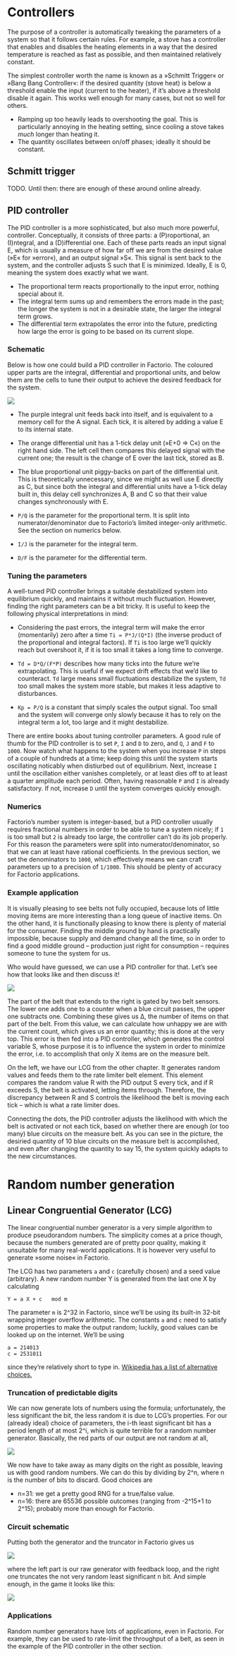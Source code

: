 # Controllers

The purpose of a controller is automatically tweaking the parameters of a system
so that it follows certain rules. For example, a stove has a controller that
enables and disables the heating elements in a way that the desired temperature
is reached as fast as possible, and then maintained relatively constant.

The simplest controller worth the name is known as a »Schmitt Trigger« or »Bang
Bang Controller«: if the desired quantity (stove heat) is below a threshold
enable the input (current to the heater), if it’s above a threshold disable it
again. This works well enough for many cases, but not so well for others.

  - Ramping up too heavily leads to overshooting the goal. This is particularly
    annoying in the heating setting, since cooling a stove takes *much* longer
    than heating it.
  - The quantity oscillates between on/off phases; ideally it should be
    constant.

## Schmitt trigger

TODO. Until then: there are enough of these around online already.

## PID controller

The PID controller is a more sophisticated, but also much more powerful,
controller. Conceptually, it consists of three parts: a (P)roportional, an
(I)ntegral, and a (D)ifferential one. Each of these parts reads an input signal
E, which is usually a measure of how far off we are from the desired value (»E«
for »error«), and an output signal »S«. This signal is sent back to the system,
and the controller adjusts S such that E is minimized. Ideally, E is 0, meaning
the system does exactly what we want.

  - The proportional term reacts proportionally to the input error, nothing
    special about it.
  - The integral term sums up and remembers the errors made in the past; the
    longer the system is not in a desirable state, the larger the integral term
    grows.
  - The differential term extrapolates the error into the future, predicting how
    large the error is going to be based on its current slope.

### Schematic

Below is how one could build a PID controller in Factorio. The coloured upper
parts are the integral, differential and proportional units, and below them are
the cells to tune their output to achieve the desired feedback for the system.

![](img/pid.png)

  - The purple integral unit feeds back into itself, and is equivalent to a
    memory cell for the A signal. Each tick, it is altered by adding a value E
    to its internal state.

  - The orange differential unit has a 1-tick delay unit (»E+0 ⇒ C«) on the
    right hand side. The left cell then compares this delayed signal with the
    current one; the result is the change of E over the last tick, stored as B.

  - The blue proportional unit piggy-backs on part of the differential unit.
    This is theoretically unnecessary, since we might as well use E directly as
    C, but since both the integral and differential units have a 1-tick delay
    built in, this delay cell synchronizes A, B and C so that their value
    changes synchronously with E.

  - `P/Q` is the parameter for the proportional term. It is split into
    numerator/denominator due to Factorio’s limited integer-only arithmetic.
    See the section on numerics below.
  - `I/J` is the parameter for the integral term.
  - `D/F` is the parameter for the differential term.

### Tuning the parameters

A well-tuned PID controller brings a suitable destabilized system into
equilibrium quickly, and maintains it without much fluctuation. However, finding
the right parameters can be a bit tricky. It is useful to keep the following
physical interpretations in mind:

  - Considering the past errors, the integral term will make the error
    (momentarily) zero after a time `Ti = P*J/(Q*I)` (the inverse product of the
    proportional and integral factors). If `Ti` is too large we’ll quickly reach
    but overshoot it, if it is too small it takes a long time to converge.

  - `Td = D*Q/(F*P)` describes how many ticks into the future we’re
    extrapolating. This is useful if we expect drift effects that we’d like to
    counteract. `Td` large means small fluctuations destabilize the system, `Td`
    too small makes  the system more stable, but makes it less adaptive to
    disturbances.

  - `Kp = P/Q` is a constant that simply scales the output signal. Too small and
    the system will converge only slowly because it has to rely on the integral
    term a lot, too large and it might destabilize.

There are entire books about tuning controller parameters. A good rule of thumb
for the PID controller is to set `P`, `I` and `D` to zero, and `Q`, `J` and `F`
to `1000`. Now watch what happens to the system when you increase `P` in steps
of a couple of hundreds at a time; keep doing this until the system starts
oscillating noticably when distiurbed out of equilibrium. Next, increase `I`
until the oscillation either vanishes completely, or at least dies off to at
least a quarter amplitude each period. Often, having reasonable `P` and `I` is
already satisfactory. If not, increase `D` until the system converges quickly
enough.

### Numerics

Factorio’s number system is integer-based, but a PID controller usually requires
fractional numbers in order to be able to tune a system nicely; if `1` is too
small but `2` is already too large, the controller can’t do its job properly.
For this reason the parameters were split into numerator/denominator, so that we
can at least have rational coefficients. In the previous section, we set the
denominators to `1000`, which effectively means we can craft parameters up to a
precision of `1/1000`. This should be plenty of accuracy for Factorio
applications.

### Example application

It is visually pleasing to see belts not fully occupied, because lots of little
moving items are more interesting than a long queue of inactive items. On the
other hand, it is functionally pleasing to know there is plenty of material for
the consumer. Finding the middle ground by hand is practically impossible,
because supply and demand change all the time, so in order to find a good middle
ground – production just right for consumption – requires someone to tune the
system for us.

Who would have guessed, we can use a PID controller for that. Let’s see how that
looks like and then discuss it!

![](img/rate-limiter.jpg)

The part of the belt that extends to the right is gated by two belt sensors. The
lower one adds one to a counter when a blue circuit passes, the upper one
subtracts one. Combining these gives us Δ, the number of items on that part of
the belt. From this value, we can calculate how unhappy we are with the  current
count, which gives us an error quantity; this is done at the very top. This
error is then fed into a PID controller, which generates the control variable S,
whose purpose it is to influence the system in order to minimize the error, i.e.
to accomplish that only X items are on the measure belt.

On the left, we have our LCG from the other chapter. It generates random values
and feeds them to the rate limiter belt element. This element compares the
random value R with the PID output S every tick, and if R exceeds S, the belt is
activated, letting items through. Therefore, the discrepancy between R and S
controls the likelihood the belt is moving each tick – which is what a rate
limiter does.

Connecting the dots, the PID controller adjusts the likelihood with which the
belt is activated or not each tick, based on whether there are enough (or too
many) blue circuits on the measure belt. As you can see in the picture, the
desiried quantity of 10 blue circuits on the measure belt is accomplished, and
even after changing the quantity to say 15, the system quickly adapts to the new
circumstances.



# Random number generation

## Linear Congruential Generator (LCG)

The linear congruential number generator is a very simple algorithm to produce
pseudorandom numbers. The simplicity comes at a price though, because the
numbers generated are of pretty poor quality, making it unsuitable for many
real-world applications. It is however very useful to generate »some noise« in
Factorio.

The LCG has two parameters `a` and `c` (carefully chosen) and a seed value
(arbitrary). A new random number Y is generated from the last one X by
calculating

    Y = a X + c   mod m

The parameter `m` is 2^32 in Factorio, since we’ll be using its built-in 32-bit
wrapping integer overflow arithmetic. The constants `a` and `c` need to satisfy
some properties to make the output random; luckily, good values can be looked up
on the internet. We’ll be using

    a = 214013
    c = 2531011

since they’re relatively short to type in. [Wikipedia has a list of alternative
choices.](https://en.wikipedia.org/wiki/Linear_congruential_generator)

### Truncation of predictable digits

We can now generate lots of numbers using the formula; unfortunately, the less
significant the bit, the less random it is due to LCG’s properties. For our
(already ideal) choice of parameters, the i-th least significant bit has a
period length of at most 2^i, which is quite terrible for a random number
generator. Basically, the red parts of our output are not random at all,

![](img/lcg-truncation.png)

We now have to take away as many digits on the right as possible, leaving us
with good random numbers. We can do this by dividing by 2^n, where n is the
number of bits to discard. Good choices are

  - n=31: we get a pretty good RNG for a true/false value.
  - n=16: there are 65536 possible outcomes (ranging from -2^15+1 to 2^15);
    probably more than enough for Factorio.

### Circuit schematic

Putting both the generator and the truncator in Factorio gives us

![](img/lcg-circuit-schematic.png)

where the left part is our raw generator with feedback loop, and the right one
truncates the not very random least significant n bit. And simple enough, in
the game it looks like this:

![](img/lcg-circuit-ingame.png)

### Applications

Random number generators have lots of applications, even in Factorio. For
example, they can be used to rate-limit the throughput of a belt, as seen in the
example of the PID controller in the other section.
